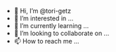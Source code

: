 - 👋 Hi, I’m @tori-getz
- 👀 I’m interested in ...
- 🌱 I’m currently learning ...
- 💞️ I’m looking to collaborate on ...
- 📫 How to reach me ...

<!---
tori-getz/tori-getz is a ✨ special ✨ repository because its `README.md` (this file) appears on your GitHub profile.
You can click the Preview link to take a look at your changes.
--->
